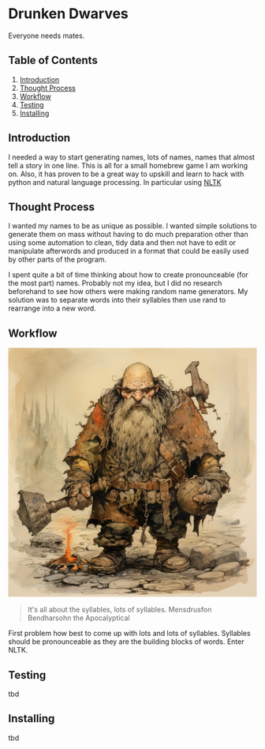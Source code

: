 # Drunken Dwarves
Everyone needs mates.
## Table of Contents
1. [Introduction](#introduction)
2. [Thought Process](#thought-process)
3. [Workflow](#workflow)
4. [Testing](#testing)
5. [Installing](#installing)

## Introduction
I needed a way to start generating names, lots of names, names that almost tell a story in one line.
This is all for a small homebrew game I am working on. Also, it has proven to be a great way to upskill and
learn to hack with python and natural language processing. In particular using [NLTK](https://www.nltk.org/index.html)

## Thought Process
I wanted my names to be as unique as possible. I wanted simple solutions to generate them on mass without having to do
much preparation other than using some automation to clean, tidy data and then not have to  edit or manipulate 
afterwords and produced in a format that could be easily used by other parts of the program.

I spent quite a bit of time thinking about how to create pronounceable (for the most part) names. Probably not my idea,
but I did no research beforehand to see how others were making random name generators. My solution was to separate 
words into their syllables then use rand to rearrange into a new word.

## Workflow

![Mensdrusfon Bendharsohn the Apocalyptical](Bendharsohn.png)
> It's all about the syllables, lots of syllables. Mensdrusfon Bendharsohn the Apocalyptical

First problem how best to come up with lots and lots of syllables. Syllables should be pronounceable as they 
are the building blocks of words. Enter NLTK.

## Testing
tbd
## Installing
tbd